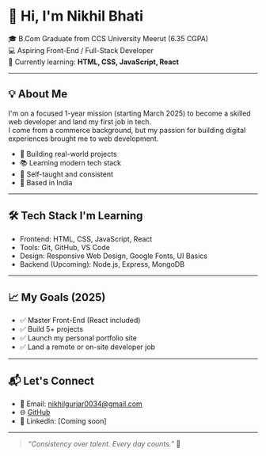 # 👋 Hi, I'm Nikhil Bhati

🎓 B.Com Graduate from CCS University Meerut (6.35 CGPA)  
💻 Aspiring Front-End / Full-Stack Developer  
🚀 Currently learning: **HTML, CSS, JavaScript, React**

---

## 💡 About Me

I'm on a focused 1-year mission (starting March 2025) to become a skilled web developer and land my first job in tech.  
I come from a commerce background, but my passion for building digital experiences brought me to web development.

- 🔨 Building real-world projects
- 📚 Learning modern tech stack
- 🌱 Self-taught and consistent
- 📍 Based in India

---

## 🛠️ Tech Stack I'm Learning

- Frontend: HTML, CSS, JavaScript, React
- Tools: Git, GitHub, VS Code
- Design: Responsive Web Design, Google Fonts, UI Basics
- Backend (Upcoming): Node.js, Express, MongoDB

---

## 📈 My Goals (2025)

- ✅ Master Front-End (React included)
- ✅ Build 5+ projects
- ✅ Launch my personal portfolio site
- ✅ Land a remote or on-site developer job

---

## 📬 Let's Connect

- 📧 Email: nikhilgurjar0034@gmail.com  
- 🌐 [GitHub](https://github.com/nikhilbhati2004)  
- 💼 LinkedIn: [Coming soon]

---

> _“Consistency over talent. Every day counts.”_ 💯  

